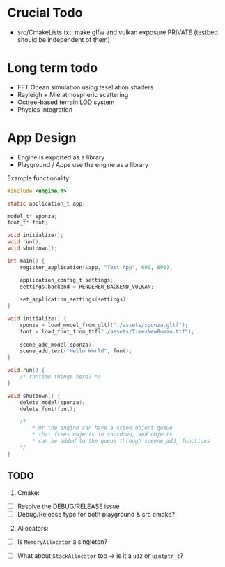 # Crucial Todo

- src/CmakeLists.txt: make glfw and vulkan exposure PRIVATE (testbed should be independent of them)

# Long term todo

- FFT Ocean simulation using tesellation shaders
- Rayleigh + Mie atmospheric scattering
- Octree-based terrain LOD system
- Physics integration

# App Design

- Engine is exported as a library
- Playground / Apps use the engine as a library

Example functionality:

```c
#include <engine.h>

static application_t app;

model_t* sponza;
font_t* font;

void initialize();
void run();
void shutdown();

int main() {
    register_application(&app, "Test App", 600, 800);

    application_config_t settings;
    settings.backend = RENDERER_BACKEND_VULKAN;
    
    set_application_settings(settings);
}

void initialize() {
    sponza = load_model_from_gltf("./assets/sponza.gltf");   
    font = load_font_from_ttf("./assets/TimesNewRoman.ttf");
    
    scene_add_model(sponza);
    scene_add_text("Hello World", font);
}

void run() {
    /* runtime things here? */
}

void shutdown() {
    delete_model(sponza);
    delete_font(font);

    /* 
        * Or the engine can have a scene object queue
        * that frees objects in shutdown, and objects 
        * can be added to the queue through sceene_add_ functions
    */
}


```

## TODO

1) Cmake:

- [ ] Resolve the DEBUG/RELEASE issue
- [ ] Debug/Release type for both playground & src cmake?

2) Allocators:

- [ ] Is `MemoryAllocator` a singleton?
- [ ] What about `StackAllocator` top -> is it a `u32` or `uintptr_t`?

